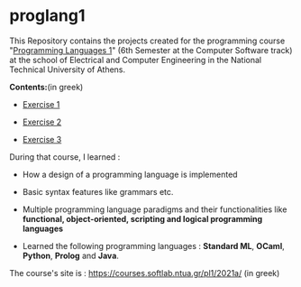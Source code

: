 # proglang1
This Repository contains the projects created for the programming course "[Programming Languages 1](https://courses.softlab.ntua.gr/pl1/2021a/)" (6th Semester at the Computer Software track) at the school of Electrical and Computer Engineering in the National Technical University of Athens.

**Contents:**(in greek)

  * [Exercise 1](https://courses.softlab.ntua.gr/pl1/2021a/Exercises/exer21-1.pdf)
  
  * [Exercise 2](https://courses.softlab.ntua.gr/pl1/2021a/Exercises/exer21-2.pdf)
  
  * [Exercise 3](https://courses.softlab.ntua.gr/pl1/2021a/Exercises/exer21-3.pdf)

During that course, I learned :

  * How a design of a programming language is implemented

  * Basic syntax features like grammars etc.

  * Multiple programming language paradigms and their functionalities like **functional, object-oriented, scripting and logical programming languages**

  * Learned the following programming languages : **Standard ML**, **OCaml**, **Python**, **Prolog** and **Java**.

The course's site is : https://courses.softlab.ntua.gr/pl1/2021a/ (in greek) 
